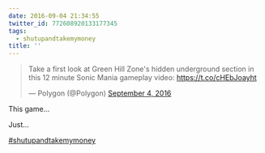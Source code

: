 ```yaml
---
date: 2016-09-04 21:34:55
twitter_id: 772608920133177345
tags:
  - shutupandtakemymoney
title: ''
---
```


<blockquote class="twitter-tweet"><p lang="en" dir="ltr">Take a first look at Green Hill Zone&#39;s hidden underground section in this 12 minute Sonic Mania gameplay video: <a href="https://t.co/cHEbJoayht">https://t.co/cHEbJoayht</a></p>&mdash; Polygon (@Polygon) <a href="https://twitter.com/Polygon/status/772322736467156994?ref_src=twsrc%5Etfw">September 4, 2016</a></blockquote>
<script async src="https://platform.twitter.com/widgets.js" charset="utf-8"></script>

This game...

Just...

[#shutupandtakemymoney](https://twitter.com/hashtag/shutupandtakemymoney)
